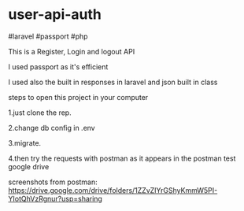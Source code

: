 # user-api-auth
#laravel #passport #php

This is a Register, Login and logout API

I used passport as it's efficient 

I used also the built in responses in laravel and json built in class 

steps to open this project in your computer

1.just clone the rep.

2.change db config in .env

3.migrate. 

4.then try the requests with postman as it appears in the postman test google drive 


screenshots from postman: 
https://drive.google.com/drive/folders/1ZZvZIYrGShyKmmW5PI-YIotQhVzRgnur?usp=sharing



